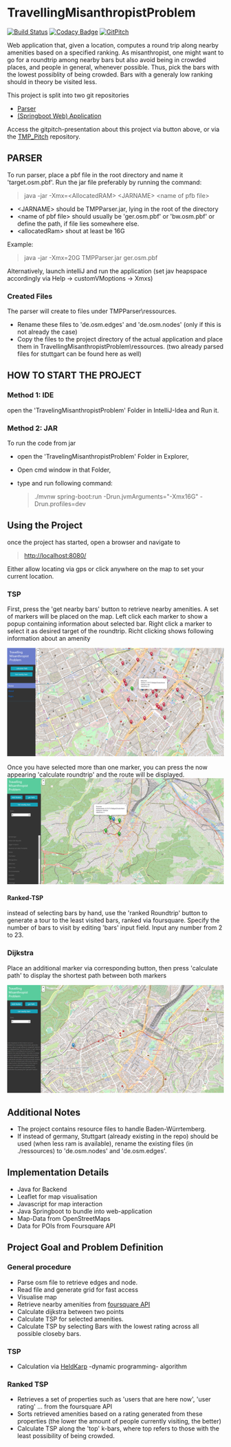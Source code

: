 # TravellingMisanthropistProblem
[![Build Status](https://travis-ci.com/StraysWonderland/TravellingMisanthropistProblem.svg?branch=master)](https://travis-ci.com/StraysWonderland/TravellingMisanthropistProblem)
[![Codacy Badge](https://api.codacy.com/project/badge/Grade/2cb247439cd4468d9493897cf4561ad4)](https://app.codacy.com/app/cagri.c.tasci/TravellingMisanthropistProblem?utm_source=github.com&utm_medium=referral&utm_content=StraysWonderland/TravellingMisanthropistProblem&utm_campaign=Badge_Grade_Dashboard)
[![GitPitch](https://gitpitch.com/assets/badge.svg)](https://gitpitch.com/StraysWonderland/TMP_Pitch)


Web application that, given a location, computes a round trip along nearby amenities based on a specified ranking.
As misanthropist, one might want to go for a roundtrip among nearby bars but also avoid being in crowded places, and people in general, whenever possible.
Thus, pick the bars with the lowest possiblity of being crowded.
Bars with a generaly low ranking should in theory be visited less.

This project is split into two git repositories
* [Parser](https://github.com/StraysWonderland/TMP_Parser)
* [(Springboot Web) Application](https://github.com/StraysWonderland/TravellingMisanthropistProblem)

Access the gitpitch-presentation about this project via button above, or via the [TMP_Pitch](https://github.com/StraysWonderland/TMP_Pitch) repository.

## PARSER
To run parser, place a pbf file in the root directory and name it 'target.osm.pbf'.
Run the jar file preferably by running the command:
   >  java -jar -Xmx=\<AllocatedRAM> \<JARNAME> \<name of pfb file>
   
*   \<JARNAME> should be TMPParser.jar, lying in the root of the directory
*   \<name of pbf file> should usually be 'ger.osm.pbf' or 'bw.osm.pbf' or define the path, if file lies somewhere else.
*   \<allocatedRam> shout at least be 16G

Example:
   >  java -jar -Xmx=20G TMPParser.jar ger.osm.pbf

Alternatively, launch intelliJ and run the application (set jav heapspace accordingly via Help -> customVMoptions -> Xmxs)

### Created Files
The parser will create to files under TMPParser\ressources.

*   Rename these files to 'de.osm.edges' and 'de.osm.nodes' (only if this is not already the case)
*   Copy the files to the project directory of the actual application and place them in TravellingMisanthropistProblem\ressources. 
(two already parsed files for stuttgart can be found here as well)

## HOW TO START THE PROJECT

### Method 1: IDE
open the 'TravelingMisanthropistProblem' Folder in IntelliJ-Idea and Run it.

### Method 2: JAR
To run the code from jar

*   open the 'TravelingMisanthropistProblem' Folder in Explorer,
*   Open cmd window in that Folder,
*   type and run following command:

    >  ./mvnw spring-boot:run -Drun.jvmArguments="-Xmx16G" -Drun.profiles=dev

## Using the Project
once the project has started, open a browser and navigate to 

   >  [http://localhost:8080/](http://localhost:8080/)

Either allow locating via gps or click anywhere on the map to set your current location.

### TSP
First, press the 'get nearby bars' button to retrieve nearby amenities.
A set of markers will be placed on the map.
Left click each marker to show a popup containing information about selected bar.
Right click a marker to select it as desired target of the roundtrip. 
Richt clicking shows following information about an amenity

![Popup information](images/hereNow.PNG "Popup info")

Once you have selected more than one marker, you can press the now appearing 'calculate roundtrip' and the route will be displayed.
![Generated Roundtrip](images/roundtrip.PNG "Popup roundtrip")
#### Ranked-TSP
instead of selecting bars by hand, use the 'ranked Roundtrip' button to generate a tour to the least visited bars, ranked via foursquare.
Specify the number of bars to visit by editing 'bars' input field.
Input any number from 2 to 23.

### Dijkstra
Place an additional marker via corresponding button, then press 'calculate path' to display the shortest path between both markers 

![shortest path](images/dijkstra.PNG "shortest path")

## Additional Notes
*   The project contains resource files to handle Baden-Würrtemberg.
*   If instead of germany, Stuttgart (already existing in the repo) should be used (when less ram is available), rename the existing files (in \./ressources) to 'de.osm.nodes' and 'de.osm.edges'.

## Implementation Details
*   Java for Backend
*   Leaflet for map visualisation
*   Javascript for map interaction
*   Java Springboot to bundle into web-application
*   Map-Data from OpenStreetMaps
*   Data for POIs from Foursquare API

## Project Goal and Problem Definition
### General procedure
*   Parse osm file to retrieve edges and node.
*   Read file and generate grid for fast access
*   Visualise map
*   Retrieve nearby amenities from [foursquare API](https://de.foursquare.com/)
*   Calculate dijkstra between two points
*   Calculate TSP for selected amenities.
*   Calculate TSP by selecting Bars with the lowest rating across all possible closeby bars.

### TSP
*   Calculation via [HeldKarp](https://en.wikipedia.org/wiki/Held%E2%80%93Karp_algorithm) -dynamic programming- algorithm

### Ranked TSP
*   Retrieves a set of properties such as 'users that are here now', 'user rating' ... from the foursquare API
*   Sorts retrieved amenities based on a rating generated from these properties (the lower the amount of people currently visiting, the better)
*   Calculate TSP along the 'top' k-bars, where top refers to those with the least possibility of being crowded.
